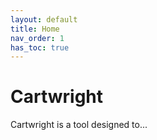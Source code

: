 ```yaml
---
layout: default
title: Home
nav_order: 1
has_toc: true
---
```


# Cartwright

Cartwright is a tool designed to...
